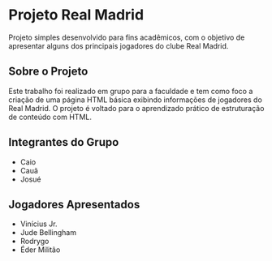 # Projeto Real Madrid

Projeto simples desenvolvido para fins acadêmicos, com o objetivo de apresentar alguns dos principais jogadores do clube Real Madrid.

## Sobre o Projeto

Este trabalho foi realizado em grupo para a faculdade e tem como foco a criação de uma página HTML básica exibindo informações de jogadores do Real Madrid. O projeto é voltado para o aprendizado prático de estruturação de conteúdo com HTML.

## Integrantes do Grupo

- Caio  
- Cauã  
- Josué

## Jogadores Apresentados

- Vinícius Jr.  
- Jude Bellingham  
- Rodrygo  
- Éder Militão 
